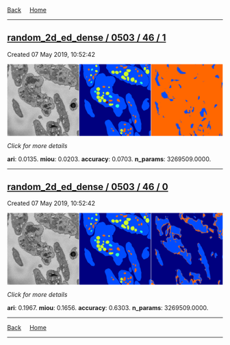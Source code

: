 
[Back](..)&nbsp;&nbsp;&nbsp;&nbsp;&nbsp;[Home](https://leapmanlab.github.io/snapshots)

---

<div class="summary"><a href="1"><h2>random_2d_ed_dense / 0503 / 46 / 1</h2></a><p>Created 07 May 2019, 10:52:42
</p><a href="1"><img src="1/media/summary.png" align="center"></a><p>
<i>Click for more details</i>
</p></div>

**ari**: 0.0135. **miou**: 0.0203. **accuracy**: 0.0703. **n_params**: 3269509.0000. 

---

<div class="summary"><a href="0"><h2>random_2d_ed_dense / 0503 / 46 / 0</h2></a><p>Created 07 May 2019, 10:52:42
</p><a href="0"><img src="0/media/summary.png" align="center"></a><p>
<i>Click for more details</i>
</p></div>

**ari**: 0.1967. **miou**: 0.1656. **accuracy**: 0.6303. **n_params**: 3269509.0000. 

---

[Back](..)&nbsp;&nbsp;&nbsp;&nbsp;&nbsp;[Home](https://leapmanlab.github.io/snapshots)

---